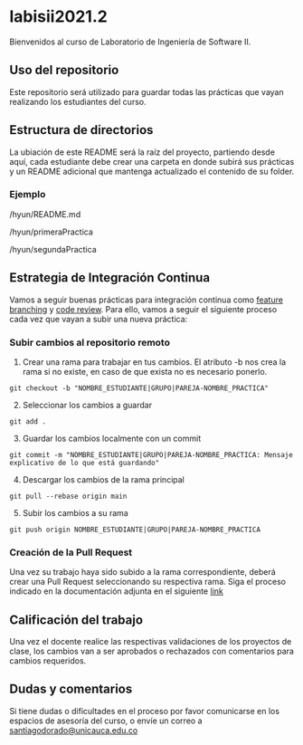 # labisii2021.2

Bienvenidos al curso de Laboratorio de Ingeniería de Software II.

## Uso del repositorio
Este repositorio será utilizado para guardar todas las prácticas que vayan realizando los estudiantes del curso.

## Estructura de directorios
La ubiación de este README será la raíz del proyecto, partiendo desde aquí, cada estudiante debe crear una carpeta en donde subirá sus prácticas y un README adicional que mantenga actualizado el contenido de su folder.

### Ejemplo

/hyun/README.md

/hyun/primeraPractica

/hyun/segundaPractica

## Estrategia de Integración Continua
Vamos a seguir buenas prácticas para integración continua como [feature branching](https://www.atlassian.com/es/git/tutorials/comparing-workflows/feature-branch-workflow) y [code review](https://github.com/features/code-review/). Para ello, vamos a seguir el siguiente proceso cada vez que vayan a subir una nueva práctica:

### Subir cambios al repositorio remoto

1. Crear una rama para trabajar en tus cambios. El atributo -b nos crea la rama si no existe, en caso de que exista no es necesario ponerlo.
```
git checkout -b "NOMBRE_ESTUDIANTE|GRUPO|PAREJA-NOMBRE_PRACTICA"
```
2. Seleccionar los cambios a guardar
```
git add .
```
3. Guardar los cambios localmente con un commit
```
git commit -m "NOMBRE_ESTUDIANTE|GRUPO|PAREJA-NOMBRE_PRACTICA: Mensaje explicativo de lo que está guardando"
```
4. Descargar los cambios de la rama principal
```
git pull --rebase origin main
```
5. Subir los cambios a su rama
```
git push origin NOMBRE_ESTUDIANTE|GRUPO|PAREJA-NOMBRE_PRACTICA
```

### Creación de la Pull Request
Una vez su trabajo haya sido subido a la rama correspondiente, deberá crear una Pull Request seleccionando su respectiva rama.
Siga el proceso indicado en la documentación adjunta en el siguiente [link](https://docs.github.com/es/github/collaborating-with-pull-requests/proposing-changes-to-your-work-with-pull-requests/creating-a-pull-request)

## Calificación del trabajo
Una vez el docente realice las respectivas validaciones de los proyectos de clase, los cambios van a ser aprobados o rechazados con comentarios para cambios requeridos.

## Dudas y comentarios
Si tiene dudas o dificultades en el proceso por favor comunicarse en los espacios de asesoría del curso, o envíe un correo a [santiagodorado@unicauca.edu.co](mailto:santiagodorado@unicauca.edu.co)
